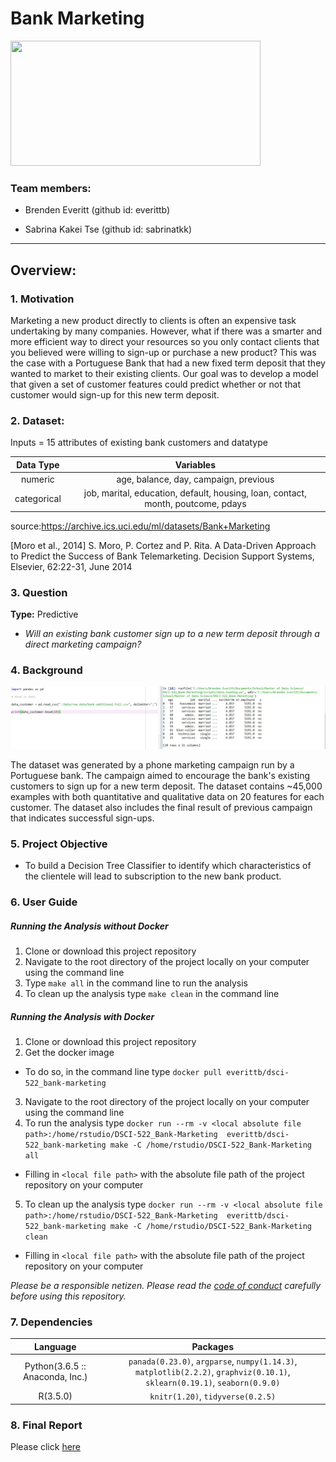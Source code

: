 # Bank Marketing

<img src="https://www.freeiconspng.com/uploads/estrat-gia-foco-e-assertividade-para-o-marketing--15.png" class="center" width="400" height="200">

### Team members:

* Brenden Everitt (github id: everittb)

* Sabrina Kakei Tse (github id: sabrinatkk)

--------------------------------------------------
## Overview:  

### 1. Motivation

Marketing a new product directly to clients is often an expensive task undertaking by many companies. However, what if there was a smarter and more efficient way to direct your resources so you only contact clients that you believed were willing to sign-up or purchase a new product? This was the case with a Portuguese Bank that had a new fixed term deposit that they wanted to market to their existing clients. Our goal was to develop a model that given a set of customer features could predict whether or not that customer would sign-up for this new term deposit.

### 2. Dataset:

Inputs = 15 attributes of existing bank customers and datatype  

| Data Type   | Variables   |
|:-----------:|:-----------:|
| numeric     | age, balance, day, campaign, previous |
| categorical | job, marital, education, default, housing, loan, contact, month, poutcome, pdays|

source:https://archive.ics.uci.edu/ml/datasets/Bank+Marketing

[Moro et al., 2014] S. Moro, P. Cortez and P. Rita. A Data-Driven Approach to Predict the Success of Bank Telemarketing. Decision Support Systems, Elsevier, 62:22-31, June 2014

### 3. Question
**Type:** Predictive

- _Will an existing bank customer sign up to a new term deposit through a direct marketing campaign?_

### 4. Background

![](./results/imgs/data_loaded.jpg)  

The dataset was generated by a phone marketing campaign run by a Portuguese bank. The campaign aimed to encourage the bank's existing customers to sign up for a new term deposit. The dataset contains ~45,000 examples with both quantitative and qualitative data on 20 features for each customer. The dataset also includes the final result of previous campaign that indicates successful sign-ups.  


### 5. Project Objective

-  To build a Decision Tree Classifier to identify which characteristics of the clientele will lead to subscription to the new bank product.


### 6. User Guide

##### Running the Analysis without Docker
 1. Clone or download this project repository
 2. Navigate to the root directory of the project locally on your computer using the command line
 3. Type `make all` in the command line to run the analysis
 4. To clean up the analysis type `make clean` in the command line

##### Running the Analysis with Docker
1. Clone or download this project repository
2. Get the docker image
 - To do so, in the command line type `docker pull everittb/dsci-522_bank-marketing`
3. Navigate to the root directory of the project locally on your computer using the command line
4. To run the analysis type `docker run --rm -v <local absolute file path>:/home/rstudio/DSCI-522_Bank-Marketing  everittb/dsci-522_bank-marketing make -C /home/rstudio/DSCI-522_Bank-Marketing all`
 - Filling in `<local file path>` with the absolute file path of the project repository on your computer
5. To clean up the analysis type `docker run --rm -v <local absolute file path>:/home/rstudio/DSCI-522_Bank-Marketing  everittb/dsci-522_bank-marketing make -C /home/rstudio/DSCI-522_Bank-Marketing clean`
 - Filling in `<local file path>` with the absolute file path of the project repository on your computer


 *Please be a responsible netizen. Please read the [code of conduct](https://github.com/UBC-MDS/DSCI-522_Bank-Marketing/blob/master/code_of_conduct.md) carefully before using this repository.*

### 7. Dependencies

| Language   | Packages  |
|:-----------:|:-----------:|
| Python(3.6.5 :: Anaconda, Inc.) | `panada(0.23.0)`, `argparse`, `numpy(1.14.3)`, `matplotlib(2.2.2)`, `graphviz(0.10.1)`, `sklearn(0.19.1)`, `seaborn(0.9.0)` |
| R(3.5.0)   | `knitr(1.20)`, `tidyverse(0.2.5)` |

### 8. Final Report

Please click [here](https://github.com/UBC-MDS/DSCI-522_Bank-Marketing/blob/master/documents/Bank-Marketing-Findings.md)
